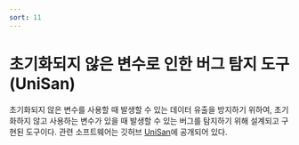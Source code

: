 ```yaml
---
sort: 11
---
```


# 초기화되지 않은 변수로 인한 버그 탐지 도구(UniSan)

초기화되지 않은 변수를 사용할 때 발생할 수 있는 데이터 유출을 방지하기 위하여, 초기화하지 않고 사용하는 변수가 있을 때 발생할 수 있는 버그를 탐지하기 위해 설계되고 구현된 도구이다. 관련 소프트웨어는 깃허브 [UniSan]( https://github.com/oslab-swrc/unisan)에 공개되어 있다.
